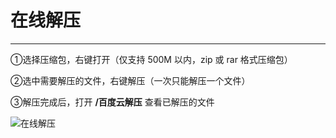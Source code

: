 # 在线解压

---

①选择压缩包，右键打开（仅支持 500M 以内，zip 或 rar 格式压缩包）

②选中需要解压的文件，右键解压（一次只能解压一个文件）

③解压完成后，打开 **/百度云解压** 查看已解压的文件

![在线解压](https://ae05.alicdn.com/kf/He63f894fbd9d44bbbfdb6a802ffc5773m.png)